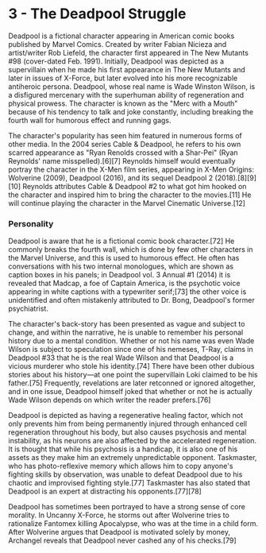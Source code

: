 # 3 - The Deadpool Struggle

Deadpool is a fictional character appearing in American comic books published by Marvel Comics. Created by writer Fabian Nicieza and artist/writer Rob Liefeld, the character first appeared in The New Mutants #98 (cover-dated Feb. 1991). Initially, Deadpool was depicted as a supervillain when he made his first appearance in The New Mutants and later in issues of X-Force, but later evolved into his more recognizable antiheroic persona. Deadpool, whose real name is Wade Winston Wilson, is a disfigured mercenary with the superhuman ability of regeneration and physical prowess. The character is known as the "Merc with a Mouth" because of his tendency to talk and joke constantly, including breaking the fourth wall for humorous effect and running gags.

The character's popularity has seen him featured in numerous forms of other media. In the 2004 series Cable & Deadpool, he refers to his own scarred appearance as "Ryan Renolds crossed with a Shar-Pei" (Ryan Reynolds' name misspelled).[6][7] Reynolds himself would eventually portray the character in the X-Men film series, appearing in X-Men Origins: Wolverine (2009), Deadpool (2016), and its sequel Deadpool 2 (2018).[8][9][10] Reynolds attributes Cable & Deadpool #2 to what got him hooked on the character and inspired him to bring the character to the movies.[11] He will continue playing the character in the Marvel Cinematic Universe.[12]

### Personality
Deadpool is aware that he is a fictional comic book character.[72] He commonly breaks the fourth wall, which is done by few other characters in the Marvel Universe, and this is used to humorous effect. He often has conversations with his two internal monologues, which are shown as caption boxes in his panels; in Deadpool vol. 3 Annual #1 (2014) it is revealed that Madcap, a foe of Captain America, is the psychotic voice appearing in white captions with a typewriter serif;[73] the other voice is unidentified and often mistakenly attributed to Dr. Bong, Deadpool's former psychiatrist.

The character's back-story has been presented as vague and subject to change, and within the narrative, he is unable to remember his personal history due to a mental condition. Whether or not his name was even Wade Wilson is subject to speculation since one of his nemeses, T-Ray, claims in Deadpool #33 that he is the real Wade Wilson and that Deadpool is a vicious murderer who stole his identity.[74] There have been other dubious stories about his history—at one point the supervillain Loki claimed to be his father.[75] Frequently, revelations are later retconned or ignored altogether, and in one issue, Deadpool himself joked that whether or not he is actually Wade Wilson depends on which writer the reader prefers.[76]

Deadpool is depicted as having a regenerative healing factor, which not only prevents him from being permanently injured through enhanced cell regeneration throughout his body, but also causes psychosis and mental instability, as his neurons are also affected by the accelerated regeneration. It is thought that while his psychosis is a handicap, it is also one of his assets as they make him an extremely unpredictable opponent. Taskmaster, who has photo-reflexive memory which allows him to copy anyone's fighting skills by observation, was unable to defeat Deadpool due to his chaotic and improvised fighting style.[77] Taskmaster has also stated that Deadpool is an expert at distracting his opponents.[77][78]

Deadpool has sometimes been portrayed to have a strong sense of core morality. In Uncanny X-Force, he storms out after Wolverine tries to rationalize Fantomex killing Apocalypse, who was at the time in a child form. After Wolverine argues that Deadpool is motivated solely by money, Archangel reveals that Deadpool never cashed any of his checks.[79]